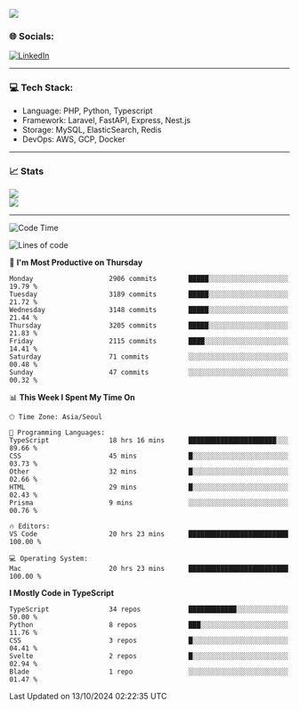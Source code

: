 <!--[![](https://visitcount.itsvg.in/api?id=jin-wk&icon=7&color=12)](https://visitcount.itsvg.in)-->
<!--[![Hits](https://hits.seeyoufarm.com/api/count/incr/badge.svg?url=https%3A%2F%2Fgithub.com%2Fjin-wk&count_bg=%235F625C&title_bg=%23555555&icon=github.svg&icon_color=%23E7E7E7&title=Hits&edge_flat=false)](https://hits.seeyoufarm.com)-->
![](https://komarev.com/ghpvc/?username=jin-wk&color=lightgrey&style=for-the-badge)

### 🌐 Socials:
[![LinkedIn](https://img.shields.io/badge/LinkedIn-%230077B5.svg?logo=linkedin&logoColor=white)](https://linkedin.com/in/jinwook-lee-242625241) 

---

### 💻 Tech Stack:
  - Language: PHP, Python, Typescript
  - Framework: Laravel, FastAPI, Express, Nest.js
  - Storage: MySQL, ElasticSearch, Redis
  - DevOps: AWS, GCP, Docker

---

### 📈 Stats
![](https://github-readme-stats.vercel.app/api?username=jin-wk&theme=dark&hide_border=true&include_all_commits=true&count_private=true)<br/>
![](https://github-readme-streak-stats.herokuapp.com/?user=jin-wk&theme=dark&hide_border=true)<br/>

---

<!--START_SECTION:waka-->
![Code Time](http://img.shields.io/badge/Code%20Time-1%2C723%20hrs%2039%20mins-blue)

![Lines of code](https://img.shields.io/badge/From%20Hello%20World%20I%27ve%20Written-4.1%20million%20lines%20of%20code-blue)

📅 **I'm Most Productive on Thursday** 

```text
Monday                   2906 commits        █████░░░░░░░░░░░░░░░░░░░░   19.79 % 
Tuesday                  3189 commits        █████░░░░░░░░░░░░░░░░░░░░   21.72 % 
Wednesday                3148 commits        █████░░░░░░░░░░░░░░░░░░░░   21.44 % 
Thursday                 3205 commits        █████░░░░░░░░░░░░░░░░░░░░   21.83 % 
Friday                   2115 commits        ████░░░░░░░░░░░░░░░░░░░░░   14.41 % 
Saturday                 71 commits          ░░░░░░░░░░░░░░░░░░░░░░░░░   00.48 % 
Sunday                   47 commits          ░░░░░░░░░░░░░░░░░░░░░░░░░   00.32 % 
```


📊 **This Week I Spent My Time On** 

```text
🕑︎ Time Zone: Asia/Seoul

💬 Programming Languages: 
TypeScript               18 hrs 16 mins      ██████████████████████░░░   89.66 % 
CSS                      45 mins             █░░░░░░░░░░░░░░░░░░░░░░░░   03.73 % 
Other                    32 mins             █░░░░░░░░░░░░░░░░░░░░░░░░   02.66 % 
HTML                     29 mins             █░░░░░░░░░░░░░░░░░░░░░░░░   02.43 % 
Prisma                   9 mins              ░░░░░░░░░░░░░░░░░░░░░░░░░   00.76 % 

🔥 Editors: 
VS Code                  20 hrs 23 mins      █████████████████████████   100.00 % 

💻 Operating System: 
Mac                      20 hrs 23 mins      █████████████████████████   100.00 % 
```

**I Mostly Code in TypeScript** 

```text
TypeScript               34 repos            ████████████░░░░░░░░░░░░░   50.00 % 
Python                   8 repos             ███░░░░░░░░░░░░░░░░░░░░░░   11.76 % 
CSS                      3 repos             █░░░░░░░░░░░░░░░░░░░░░░░░   04.41 % 
Svelte                   2 repos             █░░░░░░░░░░░░░░░░░░░░░░░░   02.94 % 
Blade                    1 repo              ░░░░░░░░░░░░░░░░░░░░░░░░░   01.47 % 
```




 Last Updated on 13/10/2024 02:22:35 UTC
<!--END_SECTION:waka-->

